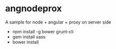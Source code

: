 # angnodeprox
A sample for node + angular + proxy on server side

- npm install -g bower grunt-cli
- gem install sass
- bower install